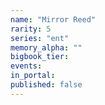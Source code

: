 ```yaml
---
name: "Mirror Reed"
rarity: 5
series: "ent"
memory_alpha: ""
bigbook_tier:
events:
in_portal:
published: false
---
```

